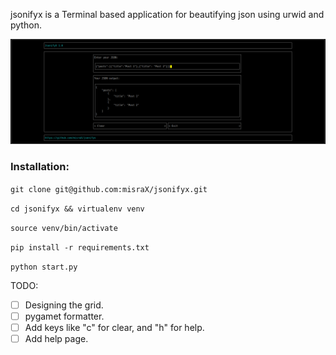 jsonifyx is a Terminal based application for beautifying json using urwid and python.


![screenshot](https://raw.githubusercontent.com/misraX/jsonifyx/master/screenshot/jsonifyX.png)

### Installation:

`git clone git@github.com:misraX/jsonifyx.git`

`cd jsonifyx && virtualenv venv`

`source venv/bin/activate`

`pip install -r requirements.txt`

`python start.py`

TODO:
- [ ] Designing the grid.
- [ ] pygamet formatter.
- [ ] Add keys like "c" for clear, and "h" for help.
- [ ] Add help page.
